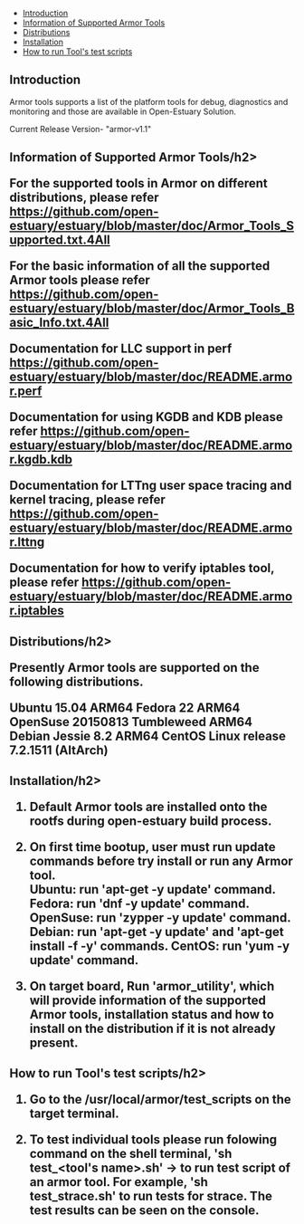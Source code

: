 * [Introduction](#1)
* [Information of Supported Armor Tools ](#2)
* [Distributions](#3)
* [Installation](#4)
* [How to run Tool's test scripts](#5)

<h2 id="1">Introduction</h2>
Armor tools supports a list of the platform tools for debug, diagnostics and monitoring and those are available in Open-Estuary Solution.

Current Release Version- "armor-v1.1"

<h2 id="2">Information of Supported Armor Tools/h2>

For the supported tools in Armor on different distributions, please refer https://github.com/open-estuary/estuary/blob/master/doc/Armor_Tools_Supported.txt.4All

For the basic information of all the supported Armor tools please refer https://github.com/open-estuary/estuary/blob/master/doc/Armor_Tools_Basic_Info.txt.4All

Documentation for LLC support in perf https://github.com/open-estuary/estuary/blob/master/doc/README.armor.perf

Documentation for using KGDB and KDB please refer https://github.com/open-estuary/estuary/blob/master/doc/README.armor.kgdb.kdb

Documentation for LTTng user space tracing and kernel tracing, please refer https://github.com/open-estuary/estuary/blob/master/doc/README.armor.lttng

Documentation for how to verify iptables tool, please refer https://github.com/open-estuary/estuary/blob/master/doc/README.armor.iptables

<h2 id="3">Distributions/h2>

Presently Armor tools are supported on the following distributions.

**Ubuntu 15.04 ARM64**
**Fedora 22 ARM64**
**OpenSuse 20150813 Tumbleweed ARM64**
**Debian Jessie 8.2 ARM64**
**CentOS Linux release 7.2.1511 (AltArch)**
 
<h2 id="4">Installation/h2>

1. Default Armor tools are installed onto the rootfs during open-estuary build process.

2. On first time bootup, user must run update commands before try install or run any Armor tool.   
   Ubuntu: run 'apt-get -y update' command.
   Fedora: run 'dnf -y update' command.
   OpenSuse: run 'zypper -y update' command.
   Debian: run 'apt-get -y update' and 'apt-get install -f -y' commands. 
   CentOS: run 'yum -y update' command.

3. On target board, Run 'armor_utility', which will provide information of the supported Armor tools, installation status and how to install on the distribution if it is not already present.   

<h2 id="5">How to run Tool's test scripts/h2>

1. Go to the /usr/local/armor/test_scripts on the target terminal. 
   
2. To test individual tools please run folowing command on the shell terminal,
    'sh test_<tool's name>.sh' -> to run test script of an armor tool.
    For example, 'sh test_strace.sh' to run tests for strace.
    The test results can be seen on the console.
